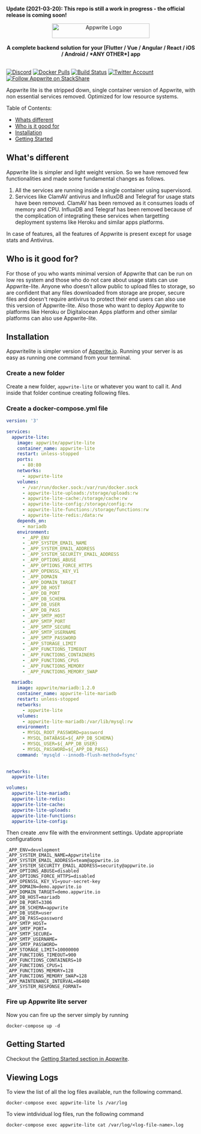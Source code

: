 <b>Update (2021-03-20): This repo is still a work in progress - the official release is coming soon!</b>

<p align="center">
    <a href="https://appwrite.io" target="_blank"><img width="260" height="39" src="https://appwrite.io/images/github-logo.png" alt="Appwrite Logo"></a>
    <br />
    <br />
    <b>A complete backend solution for your [Flutter / Vue / Angular / React / iOS / Android / *ANY OTHER*] app</b>
    <br />
    <br />
</p>


[![Discord](https://img.shields.io/discord/564160730845151244?label=discord&style=flat-square)](https://appwrite.io/discord)
[![Docker Pulls](https://img.shields.io/docker/pulls/appwrite/appwrite?color=f02e65&style=flat-square)](https://hub.docker.com/r/appwrite/appwrite)
[![Build Status](https://img.shields.io/travis/com/appwrite/appwrite?style=flat-square)](https://travis-ci.com/appwrite/appwrite)
[![Twitter Account](https://img.shields.io/twitter/follow/appwrite_io?color=00acee&label=twitter&style=flat-square)](https://twitter.com/appwrite_io)
[![Follow Appwrite on StackShare](https://img.shields.io/badge/follow%20on-stackshare-blue?style=flat-square)](https://stackshare.io/appwrite)

Appwrite lite is the stripped down, single container version of Appwrite, with non essential services removed. Optimized for low resource systems.


Table of Contents:

- [Whats different](#whats-different)
- [Who is it good for](#who-is-it-good-for)
- [Installation](#installation)
- [Getting Started](#getting-started)
    
## What's different
Appwrite lite is simpler and light weight version. So we have removed few functionalities and made some fundamental changes as follows.
1. All the services are running inside a single container using supervisord.
2. Services like ClamAV antivirus and InfluxDB and Telegraf for usage stats have been removed. ClamAV has been removed as it consumes loads of memory and CPU. InfluxDB and Telegraf has been removed because of the complication of integrating these services when targetting deployment systems like Heroku and similar apps platforms.

In case of features, all the features of Appwrite is present except for usage stats and Antivirus.

## Who is it good for?
For those of you who wants minimal version of Appwrite that can be run on low res system and those who do not care about usage stats can use Appwrite-lite. Anyone who doesn't allow public to upload files to storage, so are confident that any files downloaded from storage are proper, secure files and doesn't require antivirus to protect their end users can also use this version of Appwrite-lite. Also those who want to deploy Appwrite to  platforms like Heroku or Digitalocean Apps platform and other similar platforms can also use Appwrite-lite.

## Installation

Appwritelite is simpler version of [Appwrite.io](https://appwrite.io). Running your server is as easy as running one command from your terminal.

### Create a new folder
Create a new folder, `appwrite-lite` or whatever you want to call it. And inside that folder continue creating following files.

### Create a docker-compose.yml file
```yml
version: '3'

services:  
  appwrite-lite:
    image: appwrite/appwrite-lite
    container_name: appwrite-lite
    restart: unless-stopped
    ports: 
      - 80:80
    networks:
      - appwrite-lite
    volumes:
      - /var/run/docker.sock:/var/run/docker.sock
      - appwrite-lite-uploads:/storage/uploads:rw
      - appwrite-lite-cache:/storage/cache:rw
      - appwrite-lite-config:/storage/config:rw
      - appwrite-lite-functions:/storage/functions:rw
      - appwrite-lite-redis:/data:rw
    depends_on:
      - mariadb
    environment:
      - _APP_ENV
      - _APP_SYSTEM_EMAIL_NAME
      - _APP_SYSTEM_EMAIL_ADDRESS
      - _APP_SYSTEM_SECURITY_EMAIL_ADDRESS
      - _APP_OPTIONS_ABUSE
      - _APP_OPTIONS_FORCE_HTTPS
      - _APP_OPENSSL_KEY_V1
      - _APP_DOMAIN
      - _APP_DOMAIN_TARGET
      - _APP_DB_HOST
      - _APP_DB_PORT
      - _APP_DB_SCHEMA
      - _APP_DB_USER
      - _APP_DB_PASS
      - _APP_SMTP_HOST
      - _APP_SMTP_PORT
      - _APP_SMTP_SECURE
      - _APP_SMTP_USERNAME
      - _APP_SMTP_PASSWORD
      - _APP_STORAGE_LIMIT
      - _APP_FUNCTIONS_TIMEOUT
      - _APP_FUNCTIONS_CONTAINERS
      - _APP_FUNCTIONS_CPUS
      - _APP_FUNCTIONS_MEMORY
      - _APP_FUNCTIONS_MEMORY_SWAP

  mariadb:
    image: appwrite/mariadb:1.2.0
    container_name: appwrite-lite-mariadb
    restart: unless-stopped
    networks:
      - appwrite-lite
    volumes:
      - appwrite-lite-mariadb:/var/lib/mysql:rw
    environment:
      - MYSQL_ROOT_PASSWORD=password
      - MYSQL_DATABASE=${_APP_DB_SCHEMA}
      - MYSQL_USER=${_APP_DB_USER}
      - MYSQL_PASSWORD=${_APP_DB_PASS}
    command: 'mysqld --innodb-flush-method=fsync'
  

networks:
  appwrite-lite:

volumes:
  appwrite-lite-mariadb:
  appwrite-lite-redis:
  appwrite-lite-cache:
  appwrite-lite-uploads:
  appwrite-lite-functions:
  appwrite-lite-config:
```

Then create .env file with the environment settings. Update appropriate configurations

```
_APP_ENV=development
_APP_SYSTEM_EMAIL_NAME=Appwritelite
_APP_SYSTEM_EMAIL_ADDRESS=team@appwrite.io
_APP_SYSTEM_SECURITY_EMAIL_ADDRESS=security@appwrite.io
_APP_OPTIONS_ABUSE=disabled
_APP_OPTIONS_FORCE_HTTPS=disabled
_APP_OPENSSL_KEY_V1=your-secret-key
_APP_DOMAIN=demo.appwrite.io
_APP_DOMAIN_TARGET=demo.appwrite.io
_APP_DB_HOST=mariadb
_APP_DB_PORT=3306
_APP_DB_SCHEMA=appwrite
_APP_DB_USER=user
_APP_DB_PASS=password
_APP_SMTP_HOST=
_APP_SMTP_PORT=
_APP_SMTP_SECURE=
_APP_SMTP_USERNAME=
_APP_SMTP_PASSWORD=
_APP_STORAGE_LIMIT=10000000
_APP_FUNCTIONS_TIMEOUT=900
_APP_FUNCTIONS_CONTAINERS=10
_APP_FUNCTIONS_CPUS=1
_APP_FUNCTIONS_MEMORY=128
_APP_FUNCTIONS_MEMORY_SWAP=128
_APP_MAINTENANCE_INTERVAL=86400
_APP_SYSTEM_RESPONSE_FORMAT=
```

### Fire up Appwrite lite server
Now you can fire up the server simply by running
```
docker-compose up -d
```

## Getting Started

Checkout the [Getting Started section in Appwrite](https://github.com/appwrite/appwrite/blob/master/README.md#getting-started).

## Viewing Logs
To view the list of all the log files available, run the following command.
```
docker-compose exec appwrite-lite ls /var/log
```

To view intdividual log files, run the following command
```
docker-compose exec appwrite-lite cat /var/log/<log-file-name>.log
```
